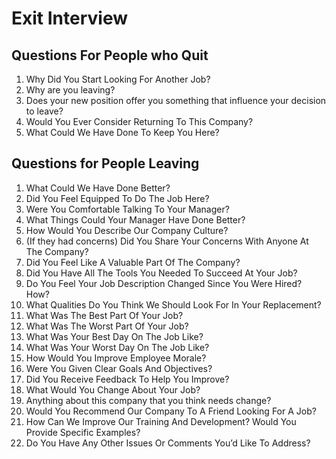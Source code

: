 Exit Interview
===============

Questions For People who Quit
---------

1. Why Did You Start Looking For Another Job?
1. Why are you leaving?
1. Does your new position offer you something that influence your decision to leave?
1. Would You Ever Consider Returning To This Company?
1. What Could We Have Done To Keep You Here?

Questions for People Leaving
---------

1. What Could We Have Done Better?
1. Did You Feel Equipped To Do The Job Here?
1. Were You Comfortable Talking To Your Manager?
1. What Things Could Your Manager Have Done Better?
1. How Would You Describe Our Company Culture?
1. (If they had concerns) Did You Share Your Concerns With Anyone At The Company?
1. Did You Feel Like A Valuable Part Of The Company?
1. Did You Have All The Tools You Needed To Succeed At Your Job?
1. Do You Feel Your Job Description Changed Since You Were Hired? How?
1. What Qualities Do You Think We Should Look For In Your Replacement?
1. What Was The Best Part Of Your Job?
1. What Was The Worst Part Of Your Job?
1. What Was Your Best Day On The Job Like?
1. What Was Your Worst Day On The Job Like?
1. How Would You Improve Employee Morale?
1. Were You Given Clear Goals And Objectives?
1. Did You Receive Feedback To Help You Improve?
1. What Would You Change About Your Job?
1. Anything about this company that you think needs change?
1. Would You Recommend Our Company To A Friend Looking For A Job?
1. How Can We Improve Our Training And Development? Would You Provide Specific Examples?
1. Do You Have Any Other Issues Or Comments You’d Like To Address?


